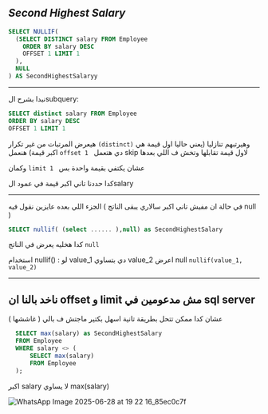 ## _Second Highest Salary_

```sql
SELECT NULLIF(
  (SELECT DISTINCT salary FROM Employee
    ORDER BY salary DESC
    OFFSET 1 LIMIT 1
  ), 
  NULL
) AS SecondHighestSalaryy

```
---


نبدا بشرح الsubquery:

```sql
SELECT distinct salary FROM Employee
ORDER BY salary DESC
OFFSET 1 LIMIT 1
```
هيعرض المرتبات من غير تكرار ```(distinct)``` وهيرتبهم تنازليا (يعني حاليا اول قيمة هي اكبر قيمة)
هنعمل ```offset 1 ``` دي هتعمل skip لاول قيمة تقابلها وتخش ف اللي بعدها

وكمان ```limit 1 ``` عشان يكتفي بقيمة واحدة بس 

كدا حددنا تاني اكبر قيمة في عمود الsalary 

---
الجزء اللي بعده عايزين نقول فيه ( في حالة ان مفيش تاني اكبر سالاري يبقى الناتج null )

```sql
SELECT nullif( (select ...... ),null) as SecondHighestSalary
```
كدا هخليه يعرض في الناتج ```null``` 

استخدام nullif() : لو value_1 دي بتساوي value_2 اعرض null
```nullif(value_1, value_2)```

---
## ناخد بالنا ان offset و limit مش مدعومين في sql server 

عشان كدا ممكن تتحل بطريقة تانية اسهل بكتير ماجتش ف بالي ( غاششها ) 
```sql
  SELECT max(salary) as SecondHighestSalary
  FROM Employee
  WHERE salary <> (
      SELECT max(salary)
      FROM Employee
  );
```
اكبر salary لا يساوي max(salary)

![WhatsApp Image 2025-06-28 at 19 22 16_85ec0c7f](https://github.com/user-attachments/assets/ed509c2b-d7d1-4857-a660-d5148f42065a)
